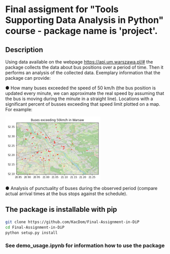 # Final assigment for "Tools Supporting Data Analysis in Python" course - package name is 'project'.

## Description
Using data available on the webpage https://api.um.warszawa.pl/#  the package collects the data about bus positions over
a period of time. Then it performs an analysis of the collected data. Exemplary information that the package can provide:


● How many buses exceeded the speed of 50 km/h (the bus position is updated every minute, we can
approximate the real speed by assuming that the bus is moving during the minute in a straight line).
Locations with a significant percent of busses exceeding that speed limit plotted on a map.
For example:


<img src="https://github.com/KacDom/Final-Assignment-in-DiP/blob/main/speeders.png" width="300" height="200">


● Analysis of punctuality of buses during the observed period (compare actual arrival times at
the bus stops against the schedule).

## The package is installable with pip
```bash
git clone https://github.com/KacDom/Final-Assignment-in-DiP
cd Final-Assignment-in-DiP
python setup.py install
```
### See demo_usage.ipynb for information how to use the package
